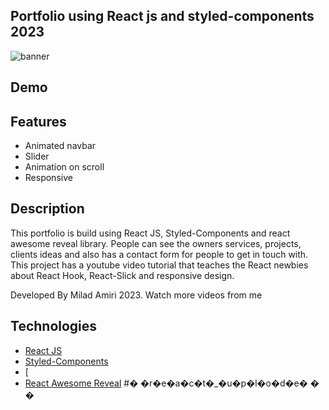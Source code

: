 
## Portfolio using React js and styled-components 2023

<img src="" alt="banner"/>

## Demo



## Features

- Animated navbar
- Slider
- Animation on scroll
- Responsive

## Description

This portfolio is build using React JS, Styled-Components and react awesome reveal library. People can see the owners services, projects, clients ideas and also has a contact form for people to get in touch with. This project has a youtube video tutorial that teaches the React newbies about React Hook, React-Slick and responsive design.

Developed By Milad Amiri 2023.
Watch more videos from me 

## Technologies 

- [React JS](https://reactjs.org/docs/getting-started.html)
- [Styled-Components](https://styled-components.com)
- [
- [React Awesome Reveal](https://react-awesome-reveal.morello.dev/)
#� �r�e�a�c�t�_�u�p�l�o�d�e�
�
�
